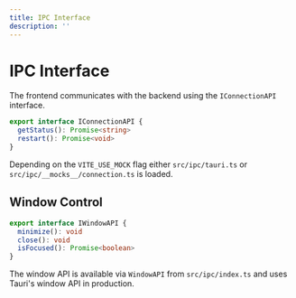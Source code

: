```yaml
---
title: IPC Interface
description: ''
---
```

# IPC Interface

The frontend communicates with the backend using the `IConnectionAPI` interface.

```ts
export interface IConnectionAPI {
  getStatus(): Promise<string>
  restart(): Promise<void>
}
```

Depending on the `VITE_USE_MOCK` flag either `src/ipc/tauri.ts` or `src/ipc/__mocks__/connection.ts` is loaded.

## Window Control

```ts
export interface IWindowAPI {
  minimize(): void
  close(): void
  isFocused(): Promise<boolean>
}
```

The window API is available via `WindowAPI` from `src/ipc/index.ts` and uses Tauri's window API in production.